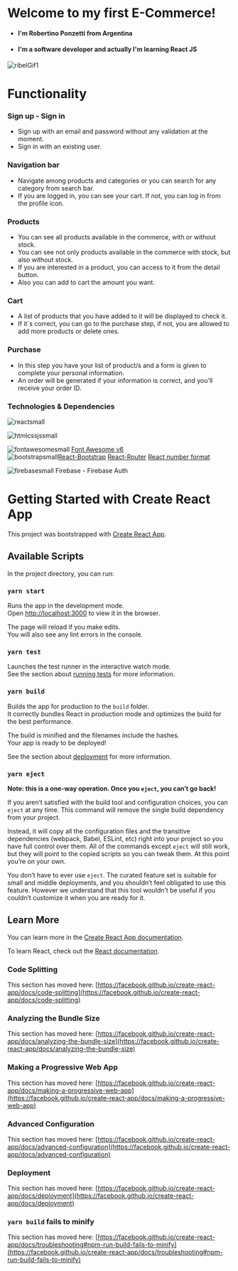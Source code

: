 # Welcome to my first E-Commerce!

- #### I'm Robertino Ponzetti from Argentina 

- #### I'm a software developer and actually I'm learning React JS 

![ribelGif1](https://user-images.githubusercontent.com/51685639/139351644-fac9f2ed-a7bb-4672-89a2-68af434af68d.gif)

# Functionality

### Sign up - Sign in

- Sign up with an email and password without any validation at the moment.
- Sign in with an existing user.

### Navigation bar

- Navigate among products and categories or you can search for any category from search bar.
- If you are logged in, you can see your cart. If not, you can log in from the profile icon.

### Products

- You can see all products available in the commerce, with or without stock.
- You can see not only products available in the commerce with stock, but also without stock.
- If you are interested in a product, you can access to it from the detail button.
- Also you can add to cart the amount you want.

### Cart

- A list of products that you have added to it will be displayed to check it.
- If it`s correct, you can go to the purchase step, if not, you are allowed to add more products or delete ones.

### Purchase

- In this step you have your list of product/s and a form is given to complete your personal information.
- An order will be generated if your information is correct, and you'll receive your order ID.

### Technologies & Dependencies
![reactsmall](https://user-images.githubusercontent.com/51685639/143309695-0a8b4822-e7b8-4c18-8fe7-abd06d744f05.png)

![htmlcssjssmall](https://user-images.githubusercontent.com/51685639/143309400-86bf8cdd-1dd1-4d9c-8e10-7a12b089dfb2.png)

![fontawesomesmall](https://user-images.githubusercontent.com/51685639/143309785-dc3bb86c-3aa4-4897-af9f-d4e46ddaa562.png)
[Font Awesome v6](https://fontawesome.com/v6.0/icons)  	
![bootstrapsmall](https://user-images.githubusercontent.com/51685639/143309497-46a21cbd-7ab5-410e-911a-9ed7d91cb289.png)[React-Bootstrap](https://react-bootstrap.github.io)
[React-Router](https://reactrouter.com/)
[React number format](https://www.npmjs.com/package/react-number-format)

![firebasesmall](https://user-images.githubusercontent.com/51685639/143307909-af1c58b9-2975-46b7-be6e-68acc8e773eb.png) Firebase - Firebase Auth

# Getting Started with Create React App

This project was bootstrapped with [Create React App](https://github.com/facebook/create-react-app).

## Available Scripts

In the project directory, you can run:

### `yarn start`

Runs the app in the development mode.\
Open [http://localhost:3000](http://localhost:3000) to view it in the browser.

The page will reload if you make edits.\
You will also see any lint errors in the console.

### `yarn test`

Launches the test runner in the interactive watch mode.\
See the section about [running tests](https://facebook.github.io/create-react-app/docs/running-tests) for more information.

### `yarn build`

Builds the app for production to the `build` folder.\
It correctly bundles React in production mode and optimizes the build for the best performance.

The build is minified and the filenames include the hashes.\
Your app is ready to be deployed!

See the section about [deployment](https://facebook.github.io/create-react-app/docs/deployment) for more information.

### `yarn eject`

**Note: this is a one-way operation. Once you `eject`, you can’t go back!**

If you aren’t satisfied with the build tool and configuration choices, you can `eject` at any time. This command will remove the single build dependency from your project.

Instead, it will copy all the configuration files and the transitive dependencies (webpack, Babel, ESLint, etc) right into your project so you have full control over them. All of the commands except `eject` will still work, but they will point to the copied scripts so you can tweak them. At this point you’re on your own.

You don’t have to ever use `eject`. The curated feature set is suitable for small and middle deployments, and you shouldn’t feel obligated to use this feature. However we understand that this tool wouldn’t be useful if you couldn’t customize it when you are ready for it.

## Learn More

You can learn more in the [Create React App documentation](https://facebook.github.io/create-react-app/docs/getting-started).

To learn React, check out the [React documentation](https://reactjs.org/).

### Code Splitting

This section has moved here: [https://facebook.github.io/create-react-app/docs/code-splitting](https://facebook.github.io/create-react-app/docs/code-splitting)

### Analyzing the Bundle Size

This section has moved here: [https://facebook.github.io/create-react-app/docs/analyzing-the-bundle-size](https://facebook.github.io/create-react-app/docs/analyzing-the-bundle-size)

### Making a Progressive Web App

This section has moved here: [https://facebook.github.io/create-react-app/docs/making-a-progressive-web-app](https://facebook.github.io/create-react-app/docs/making-a-progressive-web-app)

### Advanced Configuration

This section has moved here: [https://facebook.github.io/create-react-app/docs/advanced-configuration](https://facebook.github.io/create-react-app/docs/advanced-configuration)

### Deployment

This section has moved here: [https://facebook.github.io/create-react-app/docs/deployment](https://facebook.github.io/create-react-app/docs/deployment)

### `yarn build` fails to minify

This section has moved here: [https://facebook.github.io/create-react-app/docs/troubleshooting#npm-run-build-fails-to-minify](https://facebook.github.io/create-react-app/docs/troubleshooting#npm-run-build-fails-to-minify)
